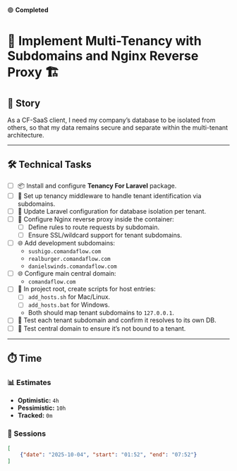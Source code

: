 <!-- STATUS_INDICATOR -->
🟢 **Completed**
<!-- /STATUS_INDICATOR -->

# 📌  Implement Multi-Tenancy with Subdomains and Nginx Reverse Proxy 🏗️

## 📖 Story
As a CF-SaaS client, I need my company’s database to be isolated from others, so that my data remains secure and separate within the multi-tenant architecture.

---

## 🛠️ Technical Tasks
- [ ] 📦 Install and configure **Tenancy For Laravel** package.
- [ ] 🔧 Set up tenancy middleware to handle tenant identification via subdomains.
- [ ] 📝 Update Laravel configuration for database isolation per tenant.
- [ ] 🐳 Configure Nginx reverse proxy inside the container:
  - [ ] Define rules to route requests by subdomain.
  - [ ] Ensure SSL/wildcard support for tenant subdomains.
- [ ] 🌐 Add development subdomains:
  - `sushigo.comandaflow.com`
  - `realburger.comandaflow.com`
  - `danielswinds.comandaflow.com`
- [ ] 🌐 Configure main central domain:
  - `comandaflow.com`
- [ ] 📂 In project root, create scripts for host entries:
  - [ ] `add_hosts.sh` for Mac/Linux.
  - [ ] `add_hosts.bat` for Windows.
  - Both should map tenant subdomains to `127.0.0.1`.
- [ ] 🧪 Test each tenant subdomain and confirm it resolves to its own DB.
- [ ] 🧪 Test central domain to ensure it’s not bound to a tenant.

---

## ⏱️ Time
### 📊 Estimates
- **Optimistic:** `4h`
- **Pessimistic:** `10h`
- **Tracked:** `0m`

### 📅 Sessions
```json
[
    {"date": "2025-10-04", "start": "01:52", "end": "07:52"}
]
```